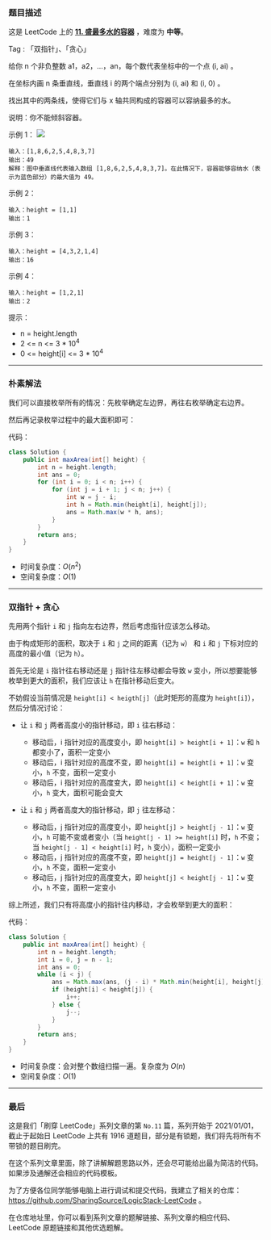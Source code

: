 ### 题目描述

这是 LeetCode 上的 **[11. 盛最多水的容器](https://leetcode-cn.com/problems/container-with-most-water/solution/shua-chuan-lc-shuang-zhi-zhen-tan-xin-ji-52gf/)** ，难度为 **中等**。

Tag : 「双指针」、「贪心」



给你 n 个非负整数 a1，a2，...，an，每个数代表坐标中的一个点 (i, ai) 。

在坐标内画 n 条垂直线，垂直线 i 的两个端点分别为 (i, ai) 和 (i, 0) 。

找出其中的两条线，使得它们与 x 轴共同构成的容器可以容纳最多的水。

说明：你不能倾斜容器。



示例 1：
![](https://aliyun-lc-upload.oss-cn-hangzhou.aliyuncs.com/aliyun-lc-upload/uploads/2018/07/25/question_11.jpg)

```
输入：[1,8,6,2,5,4,8,3,7]
输出：49 
解释：图中垂直线代表输入数组 [1,8,6,2,5,4,8,3,7]。在此情况下，容器能够容纳水（表示为蓝色部分）的最大值为 49。
```
示例 2：
```
输入：height = [1,1]
输出：1
```
示例 3：
```
输入：height = [4,3,2,1,4]
输出：16
```
示例 4：
```
输入：height = [1,2,1]
输出：2
```

提示：
* n = height.length
* 2 <= n <= 3 * $10^4$
* 0 <= height[i] <= 3 * $10^4$

---
### 朴素解法

我们可以直接枚举所有的情况：先枚举确定左边界，再往右枚举确定右边界。

然后再记录枚举过程中的最大面积即可：

代码：
```Java []
class Solution {
    public int maxArea(int[] height) {
        int n = height.length;
        int ans = 0;
        for (int i = 0; i < n; i++) {
            for (int j = i + 1; j < n; j++) {
                int w = j - i;
                int h = Math.min(height[i], height[j]);
                ans = Math.max(w * h, ans);
            }
        }
        return ans;
    }
}
```
* 时间复杂度：$O(n^2)$
* 空间复杂度：$O(1)$

---
### 双指针 + 贪心

先用两个指针 `i` 和 `j` 指向左右边界，然后考虑指针应该怎么移动。

由于构成矩形的面积，取决于 `i` 和 `j` 之间的距离（记为 `w`） 和 `i` 和 `j` 下标对应的高度的最小值（记为 `h`）。

首先无论是 `i` 指针往右移动还是 `j` 指针往左移动都会导致 `w` 变小，所以想要能够枚举到更大的面积，我们应该让 `h` 在指针移动后变大。

不妨假设当前情况是 `height[i] < heigth[j]`（此时矩形的高度为 `height[i]`），然后分情况讨论：

* 让 `i` 和 `j` 两者高度小的指针移动，即 `i` 往右移动：
  * 移动后，i 指针对应的高度变小，即 `height[i] > height[i + 1]`：`w` 和 `h` 都变小了，面积一定变小
  * 移动后，i 指针对应的高度不变，即 `height[i] = height[i + 1]`：`w` 变小，`h` 不变，面积一定变小
  * 移动后，i 指针对应的高度变大，即 `height[i] < height[i + 1]`：`w` 变小，`h` 变大，面积可能会变大

* 让 `i` 和 `j` 两者高度大的指针移动，即 `j` 往左移动：
   * 移动后，j 指针对应的高度变小，即 `height[j] > height[j - 1]`：`w` 变小，`h` 可能不变或者变小（当 `height[j - 1] >= height[i]` 时，`h` 不变；当 `height[j - 1] < height[i]` 时，`h` 变小），面积一定变小
    * 移动后，j 指针对应的高度不变，即 `height[j] = height[j - 1]`：`w` 变小，`h` 不变，面积一定变小
    * 移动后，j 指针对应的高度变大，即 `height[j] < height[j - 1]`：`w` 变小，`h` 不变，面积一定变小

综上所述，我们只有将高度小的指针往内移动，才会枚举到更大的面积：

代码：
```Java []
class Solution {
    public int maxArea(int[] height) {
        int n = height.length;
        int i = 0, j = n - 1;
        int ans = 0;
        while (i < j) {
            ans = Math.max(ans, (j - i) * Math.min(height[i], height[j]));
            if (height[i] < height[j]) {
                i++;
            } else {
                j--;
            }
        }
        return ans;
    }
}
```
* 时间复杂度：会对整个数组扫描一遍。复杂度为 $O(n)$
* 空间复杂度：$O(1)$

---
### 最后

这是我们「刷穿 LeetCode」系列文章的第 `No.11` 篇，系列开始于 2021/01/01，截止于起始日 LeetCode 上共有 1916 道题目，部分是有锁题，我们将先将所有不带锁的题目刷完。

在这个系列文章里面，除了讲解解题思路以外，还会尽可能给出最为简洁的代码。如果涉及通解还会相应的代码模板。

为了方便各位同学能够电脑上进行调试和提交代码，我建立了相关的仓库：https://github.com/SharingSource/LogicStack-LeetCode 。

在仓库地址里，你可以看到系列文章的题解链接、系列文章的相应代码、LeetCode 原题链接和其他优选题解。

